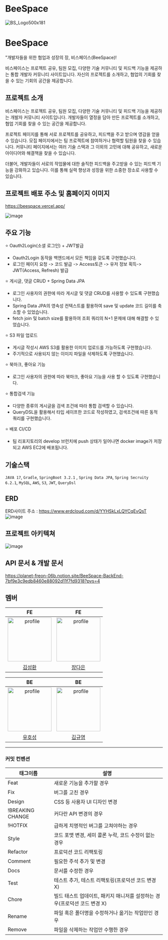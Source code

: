 # BeeSpace

![BS_Logo500x181](https://github.com/CreaviSpace/BeeSpace-FrontEnd/assets/97121074/27534123-e13a-4cc3-a9d6-de4ab5407cf6)

# BeeSpace

"개발자들을 위한 협업과 성장의 장, 비스페이스(BeeSpace)!

비스페이스는 프로젝트 공유, 팀원 모집, 다양한 기술 커뮤니티 및 피드백 기능을 제공하는 통합 개발자 커뮤니티 사이트입니다. 자신의 프로젝트를 소개하고, 협업의 기회를 찾을 수 있는 기회의 공간을 제공합니다.

## 프로젝트 소개

비스페이스는 프로젝트 공유, 팀원 모집, 다양한 기술 커뮤니티 및 피드백 기능을 제공하는 개발자 커뮤니티 사이트입니다. 개발자들이 열정을 담아 만든 프로젝트를 소개하고, 협업 기회를 찾을 수 있는 공간을 제공합니다.

프로젝트 페이지를 통해 서로 프로젝트를 공유하고, 피드백을 주고 받으며 영감을 얻을 수 있습니다. 모집 페이지에서는 팀 프로젝트에 참여하거나 협력할 팀원을 찾을 수 있습니다. 커뮤니티 페이지에서는 여러 기술 스택과 그 이외의 고민에 대해 공유하고, 새로운 아이디어와 해결책을 찾을 수 있습니다.

더불어, 개발자들이 서로의 작업물에 대한 솔직한 피드백을 주고받을 수 있는 피드백 기능을 강화하고 있습니다. 이를 통해 실력 향상과 성장을 위한 소중한 장소로 사용할 수 있습니다.

## 프로젝트 배포 주소 및 홈페이지 이미지

https://beespace.vercel.app/

![image](https://github.com/user-attachments/assets/202da9f8-fae8-4080-8ec3-379b161dbfa9)

## 주요 기능

⭐ Oauth2Login(소셜 로그인) + JWT발급

- Oauth2Login 동작을 백엔드에서 모든 책임을 갖도록 구현했습니다.
- 로그인 페이지 요청 -> 코드 발급 -> Access토큰 -> 유저 정보 획득-> JWT(Access, Refresh) 발급

⭐ 게시글, 댓글 CRUD + Spring Data JPA

- 로그인 사용자의 권한에 따라 게시글 및 댓글 CRUD를 사용할 수 있도록 구현했습니다.
- Spring Data JPA의 영속성 컨텍스트를 활용하여 save 및 update 코드 길이를 축소할 수 있었습니다.
- fetch join 및 batch size를 활용하여 조회 쿼리의 N+1 문제에 대해 해결할 수 있었습니다.

⭐ S3 파일 업로드

- 게시글 작성시 AWS S3를 활용한 이미지 업로드를 가능하도록 구현했습니다.
- 주기적으로 사용되지 않는 이미지 파일을 삭제하도록 구현했습니다.

⭐ 북마크, 좋아요 기능

- 로그인 사용자의 권한에 따라 북마크, 좋아요 기능을 사용 할 수 있도록 구현했습니다.

⭐ 통합검색 기능

- 다양한 종류의 게시글을 검색 조건에 따라 통합 검색할 수 있습니다.
- QueryDSL을 활용해서 타입 세이프한 코드로 작성하였고, 검색조건에 따른 동적 쿼리를 구현했습니다.

⭐ 배포 CI/CD

- 팀 리포지토리의 develop 브런치에 push 상태가 일어나면 docker image가 저장되고 AWS EC2에 배포됩니다.



## 기술스택
`JAVA 17`, `Gradle`, `SpringBoot 3.2.1` , `Spring Data JPA`, `Spring Secruity 6.2.1`, `MySQL`, `AWS`, `S3`, `JWT`, `QueryDsl`

## ERD
ERD사이트 주소 : https://www.erdcloud.com/d/YYHSkLxLQYCqEvQsT
![image](https://github.com/user-attachments/assets/c2ae3ffd-9259-4796-a7f3-54791a813314)

## 프로젝트 아키텍쳐
![image](https://github.com/user-attachments/assets/a4f92ef4-dbc1-4c78-a243-b18b86789c1a)

## API 문서 & 개발 문서

https://planet-freon-06b.notion.site/BeeSpace-BackEnd-7bf9e3c9edb8460e88092d11f7fd9318?pvs=4

## 멤버

| FE | FE |
| :---: | :---: |
| <a href="https://github.com/springhana"><img src="https://avatars.githubusercontent.com/u/97121074?v=4" alt="profile" width="140" height="140"></a> | <a href="https://github.com/pionoiq"><img src="https://avatars.githubusercontent.com/u/101159509?v=4" alt="profile" width="140" height="140"></a> |
| [김성환](https://github.com/springhana) | [장다은](https://github.com/pionoiq) |

| BE | BE |
| :---: | :---: |
| <a href="https://github.com/YuHoSeong"><img src="https://avatars.githubusercontent.com/u/82141580?v=4" alt="profile" width="140" height="140"></a> | <a href="https://github.com/K-KY"><img src="https://avatars.githubusercontent.com/u/66647057?s=96&v=4" alt="profile" width="140" height="140"></a> |
| [유호성](https://github.com/YuHoSeong) | [김규영](https://github.com/K-KY) | 

---

### 커밋 컨벤션

|태그이름|설명|
|----|----|
|Feat|새로운 기능을 추가할 경우|
|Fix|	버그를 고친 경우|
|Design|CSS 등 사용자 UI 디자인 변경|
|!BREAKING CHANGE|	커다란 API 변경의 경우|
|!HOTFIX|	급하게 치명적인 버그를 고쳐야하는 경우|
|Style|	코드 포맷 변경, 세미 콜론 누락, 코드 수정이 없는 경우|
|Refactor|	프로덕션 코드 리팩토링|
|Comment|	필요한 주석 추가 및 변경|
|Docs|	문서를 수정한 경우|
|Test|	테스트 추가, 테스트 리팩토링(프로덕션 코드 변경 X)|
|Chore|	빌드 태스트 업데이트, 패키지 매니저를 설정하는 경우(프로덕션 코드 변경 X)|
|Rename|	파일 혹은 폴더명을 수정하거나 옮기는 작업만인 경우|
|Remove|	파일을 삭제하는 작업만 수행한 경우|
